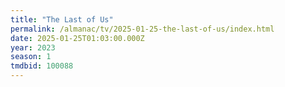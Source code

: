 ```yaml
---
title: "The Last of Us"
permalink: /almanac/tv/2025-01-25-the-last-of-us/index.html
date: 2025-01-25T01:03:00.000Z
year: 2023
season: 1
tmdbid: 100088
---
```


